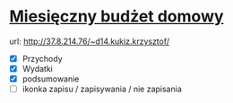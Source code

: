 # [Miesięczny budżet domowy][1]
url: http://37.8.214.76/~d14.kukiz.krzysztof/

- [x] Przychody
- [x] Wydatki
- [x] podsumowanie
- [ ] ikonka zapisu / zapisywania / nie zapisania

[1]:(http://37.8.214.76/~d14.kukiz.krzysztof/zad/budzet_domowy/)